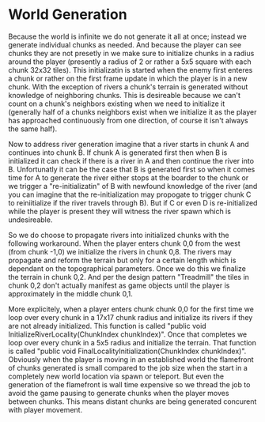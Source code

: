 # World Generation

Because the world is infinite we do not generate it all at once; instead we
generate individual chunks as needed. And because the player can see chunks they
are not presetly in we make sure to initialize chunks in a radius around the
player (presently a radius of 2 or rather a 5x5 square with each chunk 32x32
tiles). This initializatin is started when the enemy first enteres a chunk or
rather on the first frame update in which the player is in a new chunk. With the
exception of rivers a chunk's terrain is generated without knowledge of
neighboring chunks. This is desireable because we can't count on a chunk's
neighbors existing when we need to initialize it (generally half of a chunks
neighbors exist when we initialize it as the player has approached continuously
from one direction, of course it isn't always the same half).

Now to address river generation imagine that a river starts in chunk A and
continues into chunk B. If chunk A is generated first then when B is initialized
it can check if there is a river in A and then continue the river into B.
Unfortunatly it can be the case that B is generated first so when it comes time
for A to generate the river either stops at the boarder to the chunk or we
trigger a "re-initializatin" of B with newfound knowledge of the river (and you
can imagine that the re-initialization may propogate to trigger chunk C to
reiniitialize if the river travels through B). But if C or even D is
re-initialized while the player is present they will witness the river spawn
which is undesireable.

So we do choose to propagate rivers into initialized chunks with the following
workaround. When the player enters chunk 0,0 from the west (from chunk -1,0) we
initialize the rivers in chunk 0,8. The rivers may propagate and reform the
terrain but only for a certain length which is dependant on the topographical
parameters. Once we do this we finalize the terrain in chunk 0,2. And per the
design pattern "Treadmill" the tiles in chunk 0,2 don't actually manifest as
game objects until the player is approximately in the middle chunk 0,1.

More explicitely, when a player enters chunk chunk 0,0 for the first time we
loop over every chunk in a 17x17 chunk radius and initialize its rivers if they
are not already initialized. This function is called "public void
InitializeRiverLocality(ChunkIndex chunkIndex)". Once that completes we loop
over every chunk in a 5x5 radius and initialize the terrain. That function is
called "public void FinalLocalityInitialization(ChunkIndex chunkIndex)".
Obviously when the player is moving in an established world the flamefront of
chunks generated is small compared to the job size when the start in a
completely new world location via spawn or teleport. But even the generation of
the flamefront is wall time expensive so we thread the job to avoid the game
pausing to generate chunks when the player moves between chunks. This means
distant chunks are being generated concurent with player movement.